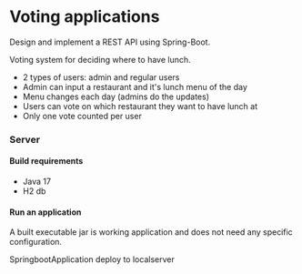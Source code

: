 # Voting applications
Design and implement a REST API using Spring-Boot.

Voting system for deciding where to have lunch.

* 2 types of users: admin and regular users
* Admin can input a restaurant and it's lunch menu of the day
* Menu changes each day (admins do the updates)
* Users can vote on which restaurant they want to have lunch at
* Only one vote counted per user

### Server
#### Build requirements
- Java 17
- H2 db
  
#### Run an application
A built executable jar is working application and does not need any specific configuration.

SpringbootApplication deploy to localserver
